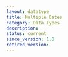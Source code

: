 ```yaml
---
layout: datatype
title: Multiple Dates
category: Data Types
description: 
status: current
since_version: 1.0
retired_version: 
---
```

